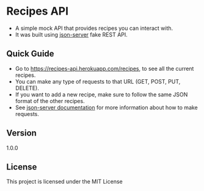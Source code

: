 # Recipes API

- A simple mock API that provides recipes you can interact with.
- It was built using [json-server](https://github.com/typicode/json-server) fake REST API.

## Quick Guide

- Go to https://recipes-api.herokuapp.com/recipes, to see all the current recipes. 
- You can make any type of requests to that URL (GET, POST, PUT, DELETE).
- If you want to add a new recipe, make sure to follow the same JSON format of the other recipes.
- See [json-server documentation](https://github.com/typicode/json-server#getting-started) for more information about how to make requests.

## Version

1.0.0

## License

This project is licensed under the MIT License